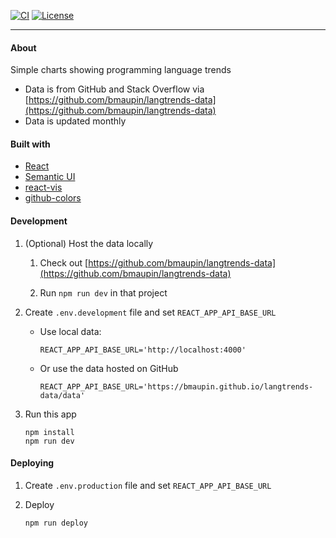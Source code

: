[![CI](https://github.com/bmaupin/langtrends/workflows/CI/badge.svg)](https://github.com/bmaupin/langtrends/actions)
[![License](https://img.shields.io/badge/license-MIT-blue.svg)](https://github.com/bmaupin/langtrends/blob/master/LICENSE)

---

#### About

Simple charts showing programming language trends

- Data is from GitHub and Stack Overflow via [https://github.com/bmaupin/langtrends-data](https://github.com/bmaupin/langtrends-data)
- Data is updated monthly

#### Built with

- [React](https://reactjs.org/)
- [Semantic UI](https://react.semantic-ui.com/)
- [react-vis](https://uber.github.io/react-vis/)
- [github-colors](https://github.com/IonicaBizau/github-colors)

#### Development

1. (Optional) Host the data locally

   1. Check out [https://github.com/bmaupin/langtrends-data](https://github.com/bmaupin/langtrends-data)

   1. Run `npm run dev` in that project

1. Create `.env.development` file and set `REACT_APP_API_BASE_URL`

   - Use local data:

     `REACT_APP_API_BASE_URL='http://localhost:4000'`

   - Or use the data hosted on GitHub

     `REACT_APP_API_BASE_URL='https://bmaupin.github.io/langtrends-data/data'`

1. Run this app

   ```
   npm install
   npm run dev
   ```

#### Deploying

1. Create `.env.production` file and set `REACT_APP_API_BASE_URL`

1. Deploy

   ```
   npm run deploy
   ```

